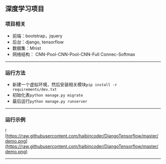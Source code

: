 ## 深度学习项目
### 项目相关
* 前端：bootstrap，jquery
* 后台：django, tensorflow
* 数据集：Mnist
* 网络结构： CNN-Pool-CNN-Pool-CNN-Full Connec-Softmax

----------
### 运行方法
- 新建一个虚拟环境，然后安装相关模块```pip install -r requirements/dev.txt```
- 初始化表```python manage.py migrate```
- 最后运行```python manage.py runserver```

--------
### 运行示例
![https://raw.githubusercontent.com/haibincoder/DjangoTensorflow/master/demo.png](https://raw.githubusercontent.com/haibincoder/DjangoTensorflow/master/demo.png)

--------
